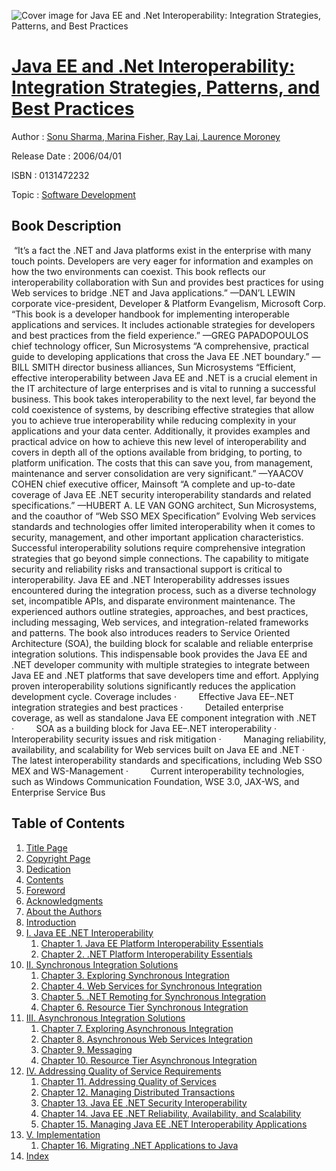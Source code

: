 ![Cover image for Java EE and .Net Interoperability: Integration Strategies, Patterns, and Best Practices](https://imgdetail.ebookreading.net/cover/cover/software_development/EB0131472232.jpg)

[Java EE and .Net Interoperability: Integration Strategies, Patterns, and Best Practices](https://ebookreading.net/view/book/Java+EE+and+.Net+Interoperability%3A+Integration+Strategies%2C+Patterns%2C+and+Best+Practices-EB0131472232_1.html "Java EE and .Net Interoperability: Integration Strategies, Patterns, and Best Practices")
====================================================================================================================

Author : [Sonu Sharma](https://ebookreading.net/search/author/Sonu+Sharma),[ Marina Fisher](https://ebookreading.net/search/author/+Marina+Fisher),[ Ray Lai](https://ebookreading.net/search/author/+Ray+Lai),[ Laurence Moroney](https://ebookreading.net/search/author/+Laurence+Moroney)

Release Date : 2006/04/01

ISBN : 0131472232

Topic : [Software Development](https://ebookreading.net/search/category/software-development)

Book Description
-----------------

 “It’s a fact the .NET and Java platforms exist in the enterprise with many touch points. Developers are very eager for information and examples on how the two environments can coexist. This book reflects our interoperability collaboration with Sun and provides best practices for using Web services to bridge .NET and Java applications.”
 —DAN’L LEWIN
corporate vice-president,
Developer &amp; Platform Evangelism, Microsoft Corp.
“This book is a developer handbook for implementing interoperable applications and services. It includes actionable strategies for developers and best practices from the field experience.”
—GREG PAPADOPOULOS
chief technology officer, Sun Microsystems
“A comprehensive, practical guide to developing applications that cross the Java EE .NET boundary.”
—BILL SMITH
director business alliances, Sun Microsystems
“Efficient, effective interoperability between Java EE and .NET is a crucial element in the IT architecture of large enterprises and is vital to running a successful business. This book takes interoperability to the next level, far beyond the cold coexistence of systems, by describing effective strategies that allow you to achieve true interoperability while reducing complexity in your applications and your data center. Additionally, it provides examples and practical advice on how to achieve this new level of interoperability and covers in depth all of the options available from bridging, to porting, to platform unification. The costs that this can save you, from management, maintenance and server consolidation are very significant.”
 —YAACOV COHEN
chief executive officer, Mainsoft
“A complete and up-to-date coverage of Java EE .NET security interoperability standards and related specifications.”
 —HUBERT A. LE VAN GONG
architect, Sun Microsystems, and the
coauthor of “Web SSO MEX Specification”
Evolving Web services standards and technologies offer limited interoperability when it comes to security, management, and other important application characteristics. Successful interoperability solutions require comprehensive integration strategies that go beyond simple connections. The capability to mitigate security and reliability risks and transactional support is critical to interoperability.
Java EE and .NET Interoperability addresses issues encountered during the integration process, such as a diverse technology set, incompatible APIs, and disparate environment maintenance. The experienced authors outline strategies, approaches, and best practices, including messaging, Web services, and integration-related frameworks and patterns. The book also introduces readers to Service Oriented Architecture (SOA), the building block for scalable and reliable enterprise integration solutions.
This indispensable book provides the Java EE and .NET developer community with multiple strategies to integrate between Java EE and .NET platforms that save developers time and effort. Applying proven interoperability solutions significantly reduces the application development cycle. Coverage includes
 ·         Effective Java EE–.NET integration strategies and best practices
 ·         Detailed enterprise coverage, as well as standalone Java EE component integration with .NET
 ·         SOA as a building block for Java EE–.NET interoperability
 ·         Interoperability security issues and risk mitigation
 ·         Managing reliability, availability, and scalability for Web services built on Java EE and .NET
 ·         The latest interoperability standards and specifications, including Web SSO MEX and WS-Management
 ·         Current interoperability technologies, such as Windows Communication Foundation, WSE 3.0, JAX-WS, and Enterprise Service Bus
              
Table of Contents
-----------------

1. [Title Page](https://ebookreading.net/view/book/Java+EE+and+.Net+Interoperability%3A+Integration+Strategies%2C+Patterns%2C+and+Best+Practices-EB0131472232_3.html)
1. [Copyright Page](https://ebookreading.net/view/book/Java+EE+and+.Net+Interoperability%3A+Integration+Strategies%2C+Patterns%2C+and+Best+Practices-EB0131472232_4.html)
1. [Dedication](https://ebookreading.net/view/book/Java+EE+and+.Net+Interoperability%3A+Integration+Strategies%2C+Patterns%2C+and+Best+Practices-EB0131472232_5.html)
1. [Contents](https://ebookreading.net/view/book/Java+EE+and+.Net+Interoperability%3A+Integration+Strategies%2C+Patterns%2C+and+Best+Practices-EB0131472232_6.html)
1. [Foreword](https://ebookreading.net/view/book/Java+EE+and+.Net+Interoperability%3A+Integration+Strategies%2C+Patterns%2C+and+Best+Practices-EB0131472232_7.html)
1. [Acknowledgments](https://ebookreading.net/view/book/Java+EE+and+.Net+Interoperability%3A+Integration+Strategies%2C+Patterns%2C+and+Best+Practices-EB0131472232_8.html)
1. [About the Authors](https://ebookreading.net/view/book/Java+EE+and+.Net+Interoperability%3A+Integration+Strategies%2C+Patterns%2C+and+Best+Practices-EB0131472232_9.html)
1. [Introduction](https://ebookreading.net/view/book/Java+EE+and+.Net+Interoperability%3A+Integration+Strategies%2C+Patterns%2C+and+Best+Practices-EB0131472232_10.html)
1. [I. Java EE .NET Interoperability](https://ebookreading.net/view/book/Java+EE+and+.Net+Interoperability%3A+Integration+Strategies%2C+Patterns%2C+and+Best+Practices-EB0131472232_11.html)
    1. [Chapter 1. Java EE Platform Interoperability Essentials](https://ebookreading.net/view/book/Java+EE+and+.Net+Interoperability%3A+Integration+Strategies%2C+Patterns%2C+and+Best+Practices-EB0131472232_12.html)
    1. [Chapter 2. .NET Platform Interoperability Essentials](https://ebookreading.net/view/book/Java+EE+and+.Net+Interoperability%3A+Integration+Strategies%2C+Patterns%2C+and+Best+Practices-EB0131472232_13.html)
1. [II. Synchronous Integration Solutions](https://ebookreading.net/view/book/Java+EE+and+.Net+Interoperability%3A+Integration+Strategies%2C+Patterns%2C+and+Best+Practices-EB0131472232_14.html)
    1. [Chapter 3. Exploring Synchronous Integration](https://ebookreading.net/view/book/Java+EE+and+.Net+Interoperability%3A+Integration+Strategies%2C+Patterns%2C+and+Best+Practices-EB0131472232_15.html)
    1. [Chapter 4. Web Services for Synchronous Integration](https://ebookreading.net/view/book/Java+EE+and+.Net+Interoperability%3A+Integration+Strategies%2C+Patterns%2C+and+Best+Practices-EB0131472232_16.html)
    1. [Chapter 5. .NET Remoting for Synchronous Integration](https://ebookreading.net/view/book/Java+EE+and+.Net+Interoperability%3A+Integration+Strategies%2C+Patterns%2C+and+Best+Practices-EB0131472232_17.html)
    1. [Chapter 6. Resource Tier Synchronous Integration](https://ebookreading.net/view/book/Java+EE+and+.Net+Interoperability%3A+Integration+Strategies%2C+Patterns%2C+and+Best+Practices-EB0131472232_18.html)
1. [III. Asynchronous Integration Solutions](https://ebookreading.net/view/book/Java+EE+and+.Net+Interoperability%3A+Integration+Strategies%2C+Patterns%2C+and+Best+Practices-EB0131472232_19.html)
    1. [Chapter 7. Exploring Asynchronous Integration](https://ebookreading.net/view/book/Java+EE+and+.Net+Interoperability%3A+Integration+Strategies%2C+Patterns%2C+and+Best+Practices-EB0131472232_20.html)
    1. [Chapter 8. Asynchronous Web Services Integration](https://ebookreading.net/view/book/Java+EE+and+.Net+Interoperability%3A+Integration+Strategies%2C+Patterns%2C+and+Best+Practices-EB0131472232_21.html)
    1. [Chapter 9. Messaging](https://ebookreading.net/view/book/Java+EE+and+.Net+Interoperability%3A+Integration+Strategies%2C+Patterns%2C+and+Best+Practices-EB0131472232_22.html)
    1. [Chapter 10. Resource Tier Asynchronous Integration](https://ebookreading.net/view/book/Java+EE+and+.Net+Interoperability%3A+Integration+Strategies%2C+Patterns%2C+and+Best+Practices-EB0131472232_23.html)
1. [IV. Addressing Quality of Service Requirements](https://ebookreading.net/view/book/Java+EE+and+.Net+Interoperability%3A+Integration+Strategies%2C+Patterns%2C+and+Best+Practices-EB0131472232_24.html)
    1. [Chapter 11. Addressing Quality of Services](https://ebookreading.net/view/book/Java+EE+and+.Net+Interoperability%3A+Integration+Strategies%2C+Patterns%2C+and+Best+Practices-EB0131472232_25.html)
    1. [Chapter 12. Managing Distributed Transactions](https://ebookreading.net/view/book/Java+EE+and+.Net+Interoperability%3A+Integration+Strategies%2C+Patterns%2C+and+Best+Practices-EB0131472232_26.html)
    1. [Chapter 13. Java EE .NET Security Interoperability](https://ebookreading.net/view/book/Java+EE+and+.Net+Interoperability%3A+Integration+Strategies%2C+Patterns%2C+and+Best+Practices-EB0131472232_27.html)
    1. [Chapter 14. Java EE .NET Reliability, Availability, and Scalability](https://ebookreading.net/view/book/Java+EE+and+.Net+Interoperability%3A+Integration+Strategies%2C+Patterns%2C+and+Best+Practices-EB0131472232_28.html)
    1. [Chapter 15. Managing Java EE .NET Interoperability Applications](https://ebookreading.net/view/book/Java+EE+and+.Net+Interoperability%3A+Integration+Strategies%2C+Patterns%2C+and+Best+Practices-EB0131472232_29.html)
1. [V. Implementation](https://ebookreading.net/view/book/Java+EE+and+.Net+Interoperability%3A+Integration+Strategies%2C+Patterns%2C+and+Best+Practices-EB0131472232_30.html)
    1. [Chapter 16. Migrating .NET Applications to Java](https://ebookreading.net/view/book/Java+EE+and+.Net+Interoperability%3A+Integration+Strategies%2C+Patterns%2C+and+Best+Practices-EB0131472232_31.html)
1. [Index](https://ebookreading.net/view/book/Java+EE+and+.Net+Interoperability%3A+Integration+Strategies%2C+Patterns%2C+and+Best+Practices-EB0131472232_32.html)
